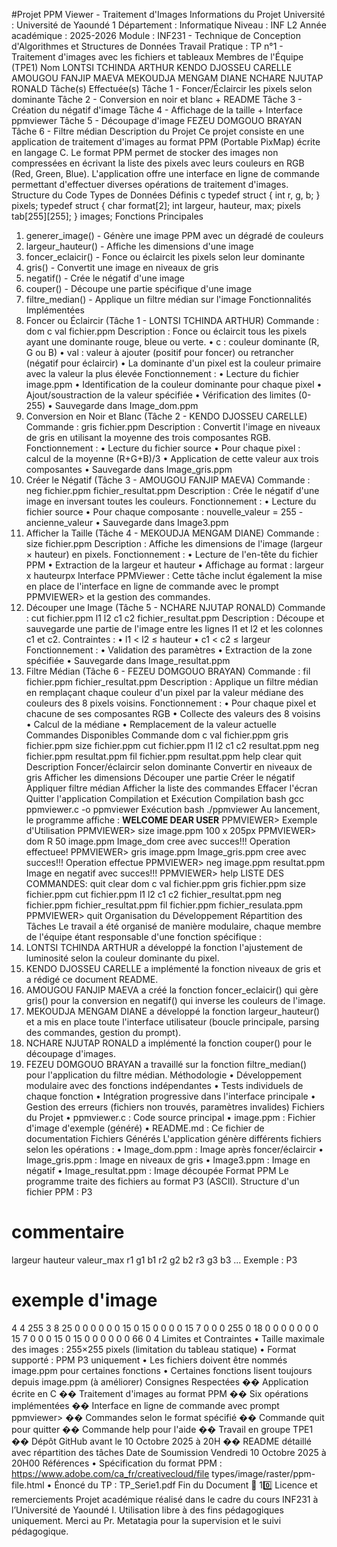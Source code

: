 #Projet PPM Viewer - Traitement d'Images
 Informations du Projet
 Université : Université de Yaoundé 1
 Département : Informatique
 Niveau : INF L2
 Année académique : 2025-2026
 Module : INF231 - Technique de Conception d'Algorithmes et Structures de Données
 Travail Pratique : TP n°1 - Traitement d'images avec les fichiers et tableaux
 Membres de l'Équipe (TPE1)
 Nom
 LONTSI TCHINDA ARTHUR
 KENDO DJOSSEU CARELLE
 AMOUGOU FANJIP MAEVA
 MEKOUDJA MENGAM DIANE
 NCHARE NJUTAP RONALD
 Tâche(s) Effectuée(s)
 Tâche 1 - Foncer/Éclaircir les pixels selon dominante
 Tâche 2 - Conversion en noir et blanc + README
 Tâche 3 - Création du négatif d'image
 Tâche 4 - Affichage de la taille + Interface ppmviewer
 Tâche 5 - Découpage d'image
 FEZEU DOMGOUO BRAYAN
 Tâche 6 - Filtre médian
 Description du Projet
 Ce projet consiste en une application de traitement d'images au format PPM (Portable
 PixMap) écrite en langage C. Le format PPM permet de stocker des images non
 compressées en écrivant la liste des pixels avec leurs couleurs en RGB (Red, Green,
 Blue).
 L'application offre une interface en ligne de commande permettant d'effectuer diverses
 opérations de traitement d'images.
 Structure du Code
 Types de Données Définis
c
 typedef struct {
 int r, g, b;
 } pixels;
 typedef struct {
 char format[2];
 int largeur, hauteur, max;
    pixels tab[255][255];
 } images;
 Fonctions Principales
 1. generer_image() - Génère une image PPM avec un dégradé de couleurs
 2. largeur_hauteur() - Affiche les dimensions d'une image
 3. foncer_eclaicir() - Fonce ou éclaircit les pixels selon leur dominante
 4. gris() - Convertit une image en niveaux de gris
 5. negatif() - Crée le négatif d'une image
 6. couper() - Découpe une partie spécifique d'une image
 7. filtre_median() - Applique un filtre médian sur l'image
 Fonctionnalités Implémentées
 1. Foncer ou Éclaircir (Tâche 1 - LONTSI TCHINDA ARTHUR)
 Commande :
 dom c val fichier.ppm
 Description : Fonce ou éclaircit tous les pixels ayant une dominante rouge, bleue ou
 verte.
 • c : couleur dominante (R, G ou B)
 • val : valeur à ajouter (positif pour foncer) ou retrancher (négatif pour éclaircir)
 • La dominante d'un pixel est la couleur primaire avec la valeur la plus élevée
 Fonctionnement :
• Lecture du fichier image.ppm
 • Identification de la couleur dominante pour chaque pixel
 • Ajout/soustraction de la valeur spécifiée
 • Vérification des limites (0-255)
 • Sauvegarde dans Image_dom.ppm
 2. Conversion en Noir et Blanc (Tâche 2 - KENDO DJOSSEU CARELLE)
 Commande :
 gris fichier.ppm
 Description : Convertit l'image en niveaux de gris en utilisant la moyenne des trois
 composantes RGB.
 Fonctionnement :
 • Lecture du fichier source
 • Pour chaque pixel : calcul de la moyenne (R+G+B)/3
 • Application de cette valeur aux trois composantes
 • Sauvegarde dans Image_gris.ppm
 3. Créer le Négatif (Tâche 3 - AMOUGOU FANJIP MAEVA)
 Commande :
 neg fichier.ppm fichier_resultat.ppm
 Description : Crée le négatif d'une image en inversant toutes les couleurs.
 Fonctionnement :
 • Lecture du fichier source
 • Pour chaque composante : nouvelle_valeur = 255 - ancienne_valeur
 • Sauvegarde dans Image3.ppm
 4. Afficher la Taille (Tâche 4 - MEKOUDJA MENGAM DIANE)
 Commande :
 size fichier.ppm
 Description : Affiche les dimensions de l'image (largeur × hauteur) en pixels.
 Fonctionnement :
 • Lecture de l'en-tête du fichier PPM
 • Extraction de la largeur et hauteur
 • Affichage au format : 
largeur x hauteurpx
Interface PPMViewer : Cette tâche inclut également la mise en place de l'interface en
 ligne de commande avec le prompt 
PPMVIEWER> et la gestion des commandes.
 5. Découper une Image (Tâche 5 - NCHARE NJUTAP RONALD)
 Commande :
 cut fichier.ppm l1 l2 c1 c2 fichier_resultat.ppm
 Description : Découpe et sauvegarde une partie de l'image entre les lignes l1 et l2 et
 les colonnes c1 et c2.
 Contraintes :
 • l1 < l2 ≤ hauteur
 • c1 < c2 ≤ largeur
 Fonctionnement :
 • Validation des paramètres
 • Extraction de la zone spécifiée
 • Sauvegarde dans Image_resultat.ppm
 6. Filtre Médian (Tâche 6 - FEZEU DOMGOUO BRAYAN)
 Commande :
 fil fichier.ppm fichier_resultat.ppm
 Description : Applique un filtre médian en remplaçant chaque couleur d'un pixel par la
 valeur médiane des couleurs des 8 pixels voisins.
 Fonctionnement :
 • Pour chaque pixel et chacune de ses composantes RGB
 • Collecte des valeurs des 8 voisins
 • Calcul de la médiane
 • Remplacement de la valeur actuelle
 Commandes Disponibles
Commande
 dom c val fichier.ppm
 gris fichier.ppm
 size fichier.ppm
 cut fichier.ppm l1 l2 c1 c2 resultat.ppm
 neg fichier.ppm resultat.ppm
 fil fichier.ppm resultat.ppm
 help
 clear
 quit
 Description
 Foncer/éclaircir selon dominante
 Convertir en niveaux de gris
 Afficher les dimensions
 Découper une partie
 Créer le négatif
 Appliquer filtre médian
 Afficher la liste des commandes
 Effacer l'écran
 Quitter l'application
 Compilation et Exécution
 Compilation
 bash
 gcc ppmviewer.c -o ppmviewer
 Exécution
 bash
 ./ppmviewer
 Au lancement, le programme affiche :
 ****WELCOME DEAR USER****
 PPMVIEWER>
 Exemple d'Utilisation
PPMVIEWER> size image.ppm
 100 x 205px
 PPMVIEWER> dom R 50 image.ppm
 Image_dom cree avec succes!!!
 Operation effectuee!
 PPMVIEWER> gris image.ppm
 Image_gris.ppm cree avec succes!!!
 Operation effectue
 PPMVIEWER> neg image.ppm resultat.ppm
 Image en negatif avec succes!!!
 PPMVIEWER> help
        LISTE DES COMMANDES:
         quit
         clear
         dom c val fichier.ppm
         gris fichier.ppm
         size fichier.ppm
         cut fichier.ppm l1 l2 c1 c2 fichier_resultat.ppm
         neg fichier.ppm fichier_resultat.ppm
         fil fichier.ppm fichier_resulata.ppm
 PPMVIEWER> quit
 Organisation du Développement
 Répartition des Tâches
 Le travail a été organisé de manière modulaire, chaque membre de l'équipe étant
 responsable d'une fonction spécifique :
1. LONTSI TCHINDA ARTHUR a développé la fonction 
l'ajustement de luminosité selon la couleur dominante du pixel.
 2. KENDO DJOSSEU CARELLE a implémenté la fonction 
niveaux de gris et a rédigé ce document README.
 3. AMOUGOU FANJIP MAEVA a créé la fonction 
foncer_eclaicir() qui gère
 gris() pour la conversion en
 negatif() qui inverse les couleurs de
 l'image.
 4. MEKOUDJA MENGAM DIANE a développé la fonction 
largeur_hauteur() et a mis
 en place toute l'interface utilisateur (boucle principale, parsing des commandes,
 gestion du prompt).
 5. NCHARE NJUTAP RONALD a implémenté la fonction 
couper() pour le découpage
 d'images.
 6. FEZEU DOMGOUO BRAYAN a travaillé sur la fonction 
filtre_median() pour
 l'application du filtre médian.
 Méthodologie
 • Développement modulaire avec des fonctions indépendantes
 • Tests individuels de chaque fonction
 • Intégration progressive dans l'interface principale
 • Gestion des erreurs (fichiers non trouvés, paramètres invalides)
 Fichiers du Projet
 • 
ppmviewer.c : Code source principal
 • 
image.ppm : Fichier d'image d'exemple (généré)
 • 
README.md : Ce fichier de documentation
 Fichiers Générés
 L'application génère différents fichiers selon les opérations :
 • 
Image_dom.ppm : Image après foncer/éclaircir
 • 
Image_gris.ppm : Image en niveaux de gris
 • 
Image3.ppm : Image en négatif
 • 
Image_resultat.ppm : Image découpée
 Format PPM
Le programme traite des fichiers au format P3 (ASCII). Structure d'un fichier PPM :
 P3
 # commentaire
 largeur hauteur
 valeur_max
 r1 g1 b1  r2 g2 b2  r3 g3 b3 ...
 Exemple :
 P3
 # exemple d'image
 4 4
 255
 3 8 25  0 0 0  0 0 0  15 0 15
 0 0 0  0 15 7  0 0 0  255 0 18
 0 0 0  0 0 0  0 15 7  0 0 0
 15 0 15  0 0 0  0 0 0  66 0 4
 Limites et Contraintes
 • Taille maximale des images : 255×255 pixels (limitation du tableau statique)
 • Format supporté : PPM P3 uniquement
 • Les fichiers doivent être nommés 
image.ppm pour certaines fonctions
 • Certaines fonctions lisent toujours depuis 
image.ppm (à améliorer)
 Consignes Respectées
 �� Application écrite en C
 �� Traitement d'images au format PPM
 �� Six opérations implémentées
 �� Interface en ligne de commande avec prompt 
ppmviewer>
 �� Commandes selon le format spécifié
 �� Commande 
quit pour quitter
 �� Commande 
help pour l'aide
 �� Travail en groupe TPE1
 �� Dépôt GitHub avant le 10 Octobre 2025 à 20H
 �� README détaillé avec répartition des tâches
 Date de Soumission
Vendredi 10 Octobre 2025 à 20H00
 Références
 • Spécification du format PPM : 
https://www.adobe.com/ca_fr/creativecloud/file
types/image/raster/ppm-file.html
 • Énoncé du TP : TP_Serie1.pdf
 Fin du Document
🧾 10️⃣ Licence et remerciements
Projet académique réalisé dans le cadre du cours INF231 à l’Université de Yaoundé I.
Utilisation libre à des fins pédagogiques uniquement.
Merci au Pr. Metatagia pour la supervision et le suivi pédagogique.
